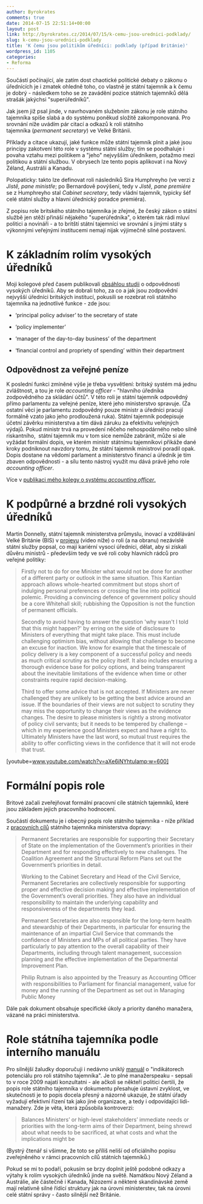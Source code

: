```yaml
---
author: Byrokrates
comments: true
date: 2014-07-15 22:51:14+00:00
layout: post
link: http://byrokrates.cz/2014/07/15/k-cemu-jsou-urednici-podklady/
slug: k-cemu-jsou-urednici-podklady
title: 'K čemu jsou politikům úředníci: podklady (případ Británie)'
wordpress_id: 1105
categories:
- Reforma
---
```


Součástí počínající, ale zatím dost chaotické politické debaty o zákonu o úřednících je i zmatek ohledně toho, co vlastně je státní tajemník a k čemu je dobrý - následkem toho se ze zavádění pozice státních tajemníků dělá strašák jakýchsi "superúředníků".

Jak jsem již psal jinde, v navrhovaném služebním zákonu je role státního tajemníka spíše slabá a do systému poněkud složitě zakomponovaná. Pro srovnání níže uvádím pár citací a odkazů k roli státního tajemníka (_permanent secretary_) ve Velké Británii.

Příklady a citace ukazují, jaké funkce může státní tajemník plnit a jaké jsou principy zakotvení této role v systému státní služby; tím se poodhaluje i povaha vztahu mezi politikem a "jeho" nejvyšším úředníkem, potažmo mezi politikou a státní službou. V obrysech lze tento popis aplikovat i na Nový Zéland, Austrálii a Kanadu.

<!-- more -->

Polopaticky: takto lze definovat roli následníků Sira Humphreyho (ve verzi z _Jistě, pane ministře_; po Bernardově povýšení, tedy v _Jistě, pane premiére_ se z Humphreyho stal _Cabinet secretary_, tedy vládní tajemník, typicky šéf celé státní služby a hlavní úřednický poradce premiéra).

Z popisu role britského státního tajemníka je zřejmé, že český zákon o státní službě jen stěží přináší nějakého "superúředníka", o kterém tak rádi mluví politici a novináři - a to britští státní tajemníci ve srovnání s jinými státy s výkonnými veřejnými institucemi nemají nijak výjimečně silné postavení.



# K základním rolím vysokých úředníků



Moji kolegové před časem publikovali [obsáhlou studii](http://www.instituteforgovernment.org.uk/publications/accountability-top) o odpovědnosti vysokých úředníků. Aby se dobrali toho, za co a jak jsou zodpovědní nejvyšší úředníci britských institucí, pokusili se rozebrat roli státního tajemníka na jednotlivé funkce - zde jsou:





  * ‘principal policy adviser’ to the secretary of state


  * ‘policy implementer’


  * ‘manager of the day-to-day business’ of the department


  * ‘financial control and propriety of spending’ within their department





## Odpovědnost za veřejné peníze



K poslední funkci zmíněné výše je třeba vysvětlení: britský systém má jednu zvláštnost, a tou je role _accounting officer_ - "hlavního úředníka zodpovědného za skládání účtů". V této roli je státní tajemník odpovědný přímo parlamentu za veřejné peníze, které jeho ministerstvo spravuje. (Za ostatní věci je parlamentu zodpovědný pouze ministr a úředníci pracují formálně vzato jako jeho prodloužená ruka). Státní tajemník podepisuje účetní závěrku ministerstva a tím dává záruku za efektivitu veřejných výdajů. Pokud ministr trvá na provedení něčeho nehospodárného nebo silně riskantního,  státní tajemník mu v tom sice nemůže zabránit, může si ale vyžádat formální dopis, ve kterém ministr státnímu tajemníkovi přikáže dané kroky podniknout navzdory tomu, že státní tajemník ministrovi poradil opak. Dopis dostane na vědomí parlament a ministerstvo financí a úředník je tím zbaven odpovědnosti - a sílu tento nástroj využít mu dává právě jeho role _accounting officer_.

Více v [publikaci mého kolegy o systému _accounting officer_.](http://www.instituteforgovernment.org.uk/publications/following-pound)



# K podpůrné a brzdné roli vysokých úředníků



Martin Donnelly, státní tajemník ministerstva průmyslu, inovací a vzdělávání Velké Británie (BIS) v [projevu](http://www.instituteforgovernment.org.uk/news/latest/speech-bis-permanent-secretary-martin-donnelly) (video níže) o roli (a na obranu) nezávislé státní služby popsal, co mají kariérní vysocí úředníci, dělat, aby si získali důvěru ministrů - především tedy ve své roli coby hlavních rádců pro veřejné politiky:



<blockquote>
  Firstly not to do for one Minister what would not be done for another of a different party or outlook in the same situation. This Kantian approach allows whole-hearted commitment but stops short of indulging personal preferences or crossing the line into political polemic. Providing a convincing defence of government policy should be a core Whitehall skill; rubbishing the Opposition is not the function of permanent officials.
  
  Secondly to avoid having to answer the question 'why wasn't I told that this might happen?' by erring on the side of disclosure to Ministers of everything that might take place. This must include challenging optimism bias, without allowing that challenge to become an excuse for inaction. We know for example that the timescale of policy delivery is a key component of a successful policy and needs as much critical scrutiny as the policy itself. It also includes ensuring a thorough evidence base for policy options, and being transparent about the inevitable limitations of the evidence when time or other constraints require rapid decision-making.
  
  Third to offer some advice that is not accepted. If Ministers are never challenged they are unlikely to be getting the best advice around an issue. If the boundaries of their views are not subject to scrutiny they may miss the opportunity to change their views as the evidence changes. The desire to please ministers is rightly a strong motivator of policy civil servants; but it needs to be tempered by challenge – which in my experience good Ministers expect and have a right to. Ultimately Ministers have the last word, so mutual trust requires the ability to offer conflicting views in the confidence that it will not erode that trust.
</blockquote>



[youtube=www.youtube.com/watch?v=aXe6iNYhtuIamp;w=600]



# Formální popis role



Britové začali zveřejňovat formální pracovní cíle státních tajemníků, které jsou základem jejich pracovního hodnocení.

Součástí dokumentu je i obecný popis role státního tajemníka - níže příklad z [pracovních cílů](https://www.gov.uk/government/uploads/system/uploads/attachment_data/file/329091/Philip_Rutnam_objectives_2014-15.pdf) státního tajemníka ministerstva dopravy:



<blockquote>
  Permanent Secretaries are responsible for supporting their Secretary of State on the implementation of the Government’s priorities in their Department and for responding effectively to new challenges. The Coalition Agreement and the Structural Reform Plans set out the Government’s priorities in detail.
  
  Working to the Cabinet Secretary and Head of the Civil Service, Permanent Secretaries are collectively responsible for supporting proper and effective decision making and effective implementation of the Government’s overall priorities. They also have an individual responsibility to maintain the underlying capability and responsiveness of the departments they lead.
  
  Permanent Secretaries are also responsible for the long-term health and stewardship of their Departments, in particular for ensuring the maintenance of an impartial Civil Service that commands the confidence of Ministers and MPs of all political parties. They have particularly to pay attention to the overall capability of their Departments, including through talent management, succession planning and the effective implementation of the Departmental Improvement Plan.
  
  Philip Rutnam is also appointed by the Treasury as Accounting Officer with responsibilities to Parliament for financial management, value for money and the running of the Department as set out in Managing Public Money
</blockquote>



Dále pak dokument obsahuje specifické úkoly a priority daného manažera, vázané na práci ministerstva.



# Role státníha tajemníka podle interního manuálu



Pro silnější žaludky doporučuji i nedávno uniklý [manuál](http://news.bbc.co.uk/1/shared/bsp/hi/pdfs/07_07_14_permanentsecretary.pdf) o "indikátorech potenciálu pro roli státního tajemníka". Je to plné manažerspeaku - sepsali to v roce 2009 najatí konzultatni - ale ačkoli se někteří politici čertili, že popis role státního tajemníka v dokumentu přesahuje ústavní zvyklost, ve skutečnosti je to popis docela přesný a názorně ukazuje, že státní úřady vyžadují efektivní řízení tak jako jiné organizace, a tedy i odpovídajíci lidi-manažery. Zde je věta, která způsobila kontroverzi:



<blockquote>
  Balances Ministers’ or high-level stakeholders’ immediate needs or priorities with the long-term aims of their Department, being shrewd about what needs to be sacrificed, at what costs and what the implications might be
</blockquote>



(Bystrý čtenář si všimne, že toto se příliš neliší od oficiálního popisu zveřejněného v rámci pracovních cílů státních tajemníků.)

Pokud se mi to podaří, pokusím se brzy doplnit ještě podobné odkazy a výtahy k rolím vysokých úředníků jinde na světě. Namátkou Nový Zéland a Austrálie, ale částečně i Kanada, Nizozemí a některé skandinávské země mají relativně silné řídící struktury jak na úrovni ministerstev, tak na úrovni celé státní správy - často silnější než Británie.
